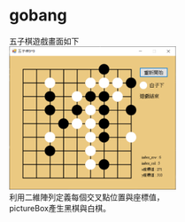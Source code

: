 # gobang
五子棋遊戲畫面如下  
<img src="https://github.com/wahaha829/gobang/blob/master/%E4%BA%94%E5%AD%90%E6%A3%8B.png" width="60%" height="60%">  
利用二維陣列定義每個交叉點位置與座標值，  
pictureBox產生黑棋與白棋。
